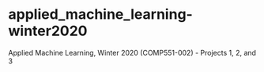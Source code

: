 # applied_machine_learning-winter2020
Applied Machine Learning, Winter 2020 (COMP551-002) - Projects 1, 2, and 3
